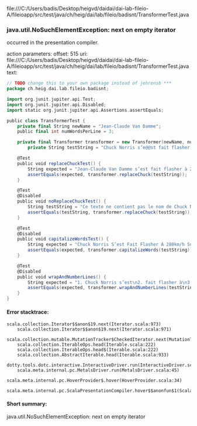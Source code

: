 file:///C:/Users/badis/Desktop/heigvd/daidai/dai-lab-fileio-A/fileioapp/src/test/java/ch/heig/dai/lab/fileio/badisnt/TransformerTest.java
### java.util.NoSuchElementException: next on empty iterator

occurred in the presentation compiler.

action parameters:
offset: 515
uri: file:///C:/Users/badis/Desktop/heigvd/daidai/dai-lab-fileio-A/fileioapp/src/test/java/ch/heig/dai/lab/fileio/badisnt/TransformerTest.java
text:
```scala
// TODO change this to your own package instead of jehrensb ***
package ch.heig.dai.lab.fileio.badisnt;

import org.junit.jupiter.api.Test;
import org.junit.jupiter.api.Disabled;
import static org.junit.jupiter.api.Assertions.assertEquals;

public class TransformerTest {
    private final String newName = "Jean-Claude Van Damme";
    public final int numWordsPerLine = 3;

    private final Transformer transformer = new Transformer(newName, numWordsPerLine);
        private String testString = "Chuck Norris s’e@@st fait flasher à 280km/h sur l’autoroute. A pied.";

    @Test
    public void replaceChuckTest() {
        String expected = "Jean-Claude Van Damme s’est fait flasher à 280km/h sur l’autoroute. A pied.";
        assertEquals(expected, transformer.replaceChuck(testString));
    }

    @Test
    @Disabled
    public void noReplaceChuckTest() {
        String testString = "Ce texte ne contient pas le nom de Chuck N.";
        assertEquals(testString, transformer.replaceChuck(testString));
    }

    @Test
    @Disabled
    public void capitalizeWordsTest() {
        String expected = "Chuck Norris S’est Fait Flasher À 280km/h Sur L’autoroute. A Pied.";
        assertEquals(expected, transformer.capitalizeWords(testString));
    }

    @Test
    @Disabled
    public void wrapAndNumberLines() {
        String expected = "1. Chuck Norris s’est\n2. fait flasher à\n3. 280km/h sur l’autoroute.\n4. A pied.\n";
        assertEquals(expected, transformer.wrapAndNumberLines(testString));
    }
}
```



#### Error stacktrace:

```
scala.collection.Iterator$$anon$19.next(Iterator.scala:973)
	scala.collection.Iterator$$anon$19.next(Iterator.scala:971)
	scala.collection.mutable.MutationTracker$CheckedIterator.next(MutationTracker.scala:76)
	scala.collection.IterableOps.head(Iterable.scala:222)
	scala.collection.IterableOps.head$(Iterable.scala:222)
	scala.collection.AbstractIterable.head(Iterable.scala:933)
	dotty.tools.dotc.interactive.InteractiveDriver.run(InteractiveDriver.scala:168)
	scala.meta.internal.pc.MetalsDriver.run(MetalsDriver.scala:45)
	scala.meta.internal.pc.HoverProvider$.hover(HoverProvider.scala:34)
	scala.meta.internal.pc.ScalaPresentationCompiler.hover$$anonfun$1(ScalaPresentationCompiler.scala:329)
```
#### Short summary: 

java.util.NoSuchElementException: next on empty iterator